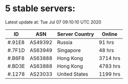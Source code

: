 # 5 stable servers:

Latest update at: Tue Jul 07 09:10:10 UTC 2020

| ID | ASN | Server Country | Online |
| -- | --- | -------------- | ------ |
| #.91E8 | AS49392 | Russia | 91 hrs |
| #.7F1D | AS63949 | Singapore | 48 hrs |
| #.B6F8 | AS63888 | Hong Kong | 3714 hrs |
| #.BD3E | AS63888 | Hong Kong | 4783 hrs |
| #.1278 | AS23033 | United States | 1199 hrs |

